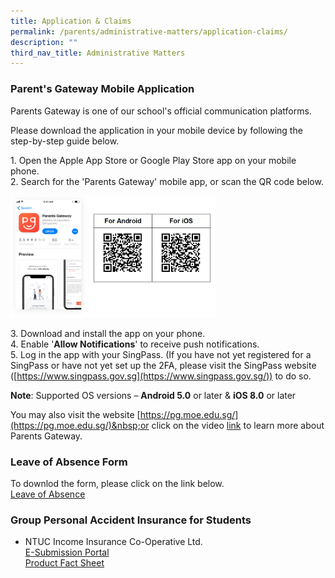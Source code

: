 ```yaml
---
title: Application & Claims
permalink: /parents/administrative-matters/application-claims/
description: ""
third_nav_title: Administrative Matters
---
```

### **Parent's Gateway Mobile Application**

Parents Gateway is one of our school's official communication platforms.

Please download the application in your mobile device by following the step-by-step guide below.

1\. Open the Apple App Store or Google Play Store app on your mobile phone.<br>
2\. Search for the 'Parents Gateway' mobile app, or scan the QR code below.

<img src="/images/PG.jpg" style="width:65%">

3\. Download and install the app on your phone.<br>
4\. Enable '**Allow Notifications**' to receive push notifications.<br>
5\. Log in the app with your SingPass. (If you have not yet registered for a SingPass or have not yet set up the 2FA, please visit the SingPass website ([https://www.singpass.gov.sg](https://www.singpass.gov.sg/)) to do so.

**Note**: Supported OS versions –&nbsp;**Android 5.0**&nbsp;or later &amp;&nbsp;**iOS 8.0**&nbsp;or later

You may also visit the website&nbsp;[https://pg.moe.edu.sg/](https://pg.moe.edu.sg/)&nbsp;or click on the video&nbsp;[link](https://www.youtube.com/watch?v=EKpiTM5axNA)&nbsp;to learn more about Parents Gateway.<br>

### **Leave of Absence Form**
To downlod the form, please click on the link below.<br>
[Leave of Absence](https://form.gov.sg/60ff8bf95f725c0011dd6188)


### **Group Personal Accident Insurance for Students**
* NTUC Income Insurance Co-Operative Ltd.<br>
[E-Submission Portal](https://studentgpa.incomegroupins.com.sg/#/)<br>
[Product Fact Sheet](/files/productfactsheet(year2022).pdf)


##